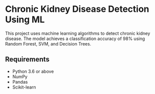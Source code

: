# Chronic Kidney Disease Detection Using ML
This project uses machine learning algorithms to detect chronic kidney disease. The model achieves a classification accuracy of 98% using Random Forest, SVM, and Decision Trees.

## Requirements
- Python 3.6 or above
- NumPy
- Pandas
- Scikit-learn
